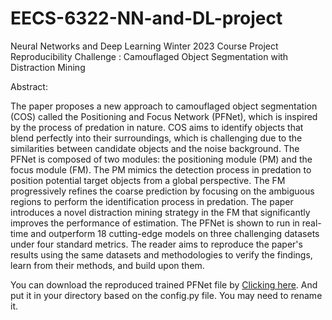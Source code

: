 # EECS-6322-NN-and-DL-project
Neural Networks and Deep Learning Winter 2023 Course Project Reproducibility Challenge : Camouflaged Object Segmentation with Distraction Mining


Abstract:

The paper proposes a new approach to camouflaged object segmentation (COS) called the Positioning and Focus Network (PFNet), which is inspired by the process of predation in nature. COS aims to identify objects that blend perfectly into their surroundings, which is challenging due to the similarities between candidate objects and the noise background. The PFNet is composed of two modules: the positioning module (PM) and the focus module (FM). The PM mimics the detection process in predation to position potential target objects from a global perspective. The FM progressively refines the coarse prediction by focusing on the ambiguous regions to perform the identification process in predation. The paper introduces a novel distraction mining strategy in the FM that significantly improves the performance of estimation. The PFNet is shown to run in real-time and outperform 18 cutting-edge models on three challenging datasets under four standard metrics. The reader aims to reproduce the paper's results using the same datasets and methodologies to verify the findings, learn from their methods, and build upon them.

You can download the reproduced trained PFNet file by [Clicking here](https://drive.google.com/file/d/1AOFw2hXt3B6DTlB3txneyH6LXjNoPB52/view?usp=sharing). And put it in your directory based on the config.py file. You may need to rename it.
